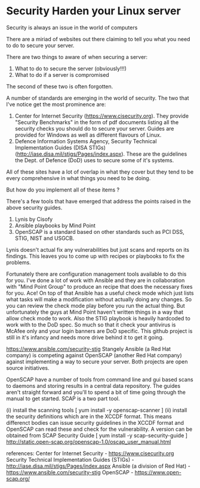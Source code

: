 # Security Harden your Linux server

Security is always an issue in the world of computers

There are a miriad of websites out there claiming to tell you what you need to do to secure your server.

There are two things to aware of when securing a server:

1. What to do to secure the server (obviously!!!)
1. What to do if a server is compromised

The second of these two is often forgotten.

A number of standards are emerging in the world of security. The two that I've notice get the most prominence are:

1. Center for Internet Security (https://www.cisecurity.org). They provide "Security Benchmarks" in the form of pdf documents listing all the security checks you should do to secure your server. Guides are provided for Windows as well as different flavours of Linux.
2. Defence Information Systems Agency, Security Technical Implementation Guides (DISA STIGs) (http://iase.disa.mil/stigs/Pages/index.aspx). These are the guidelines the Dept. of Defence (DoD) uses to secure some of it's systems.

All of these sites have a lot of overlap in what they cover but they tend to be every comprehensive in what things you need to be doing. 

But how do you implement all of these items ?

There's a few tools that have emerged that address the points raised in the above security guides.

1. Lynis by Cisofy 
2. Ansible playbooks by Mind Point
3. OpenSCAP is a standard based on other standards such as PCI DSS, STIG, NIST and USGCB.

Lynis doesn't actual fix any vulnerabilities but just scans and reports on its findings. This leaves you to come up with recipes or playbooks to fix the problems.

Fortunately there are configuration management tools available to do this for you. I've done a lot of work with Ansible and they are in collaboration with "Mind Point Group" to produce an recipe that does the necessary fixes for you. Ace! On top of that Ansible has a useful check mode which just lists what tasks will make a modification without actually doing any changes. So you can review the check mode play before you run the actual thing. But unfortunately the guys at Mind Point haven't written things in a way that allow check mode to work. Also the STIG playbook is heavily hardcoded to work with to the DoD spec. So much so that it check your antivirus is McAfee only and your login banners are DoD specific. This github project is still in it's infancy and needs more drive behind it to get it going.


https://www.ansible.com/security-stig
Stangely Ansible (a Red Hat company) is competing against OpenSCAP (another Red Hat company) against implementing a way to secure your server. Both projects are open source initiatives.  

OpenSCAP have a number of tools from command line and gui based scans to daemons and storing results in a central data repository. The guides aren't straight forward and you'll to spend a bit of time going through the manual to get started. SCAP is a two part tool. 

(i)  install the scanning tools [ yum install -y openscap-scanner ]
(ii) install the security definitions which are in the XCCDF format. This means differenct bodies can issue security guidelines in the XCCDF format and OpenSCAP can read these and check for the vulnerability. A version can be obtained from SCAP Security Guide [ yum install -y scap-security-guide ] 
http://static.open-scap.org/openscap-1.0/oscap_user_manual.html


references:
Center for Internet Security - https://www.cisecurity.org
Security Technical Implementation Guides (STIGs) - http://iase.disa.mil/stigs/Pages/index.aspx
Ansible (a division of Red Hat) - https://www.ansible.com/security-stig
OpenSCAP - https://www.open-scap.org/




 

